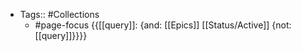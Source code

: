 - Tags:: #Collections
    - #page-focus {{[[query]]: {and: [[Epics]] [[Status/Active]] {not: [[query]]}}}}
